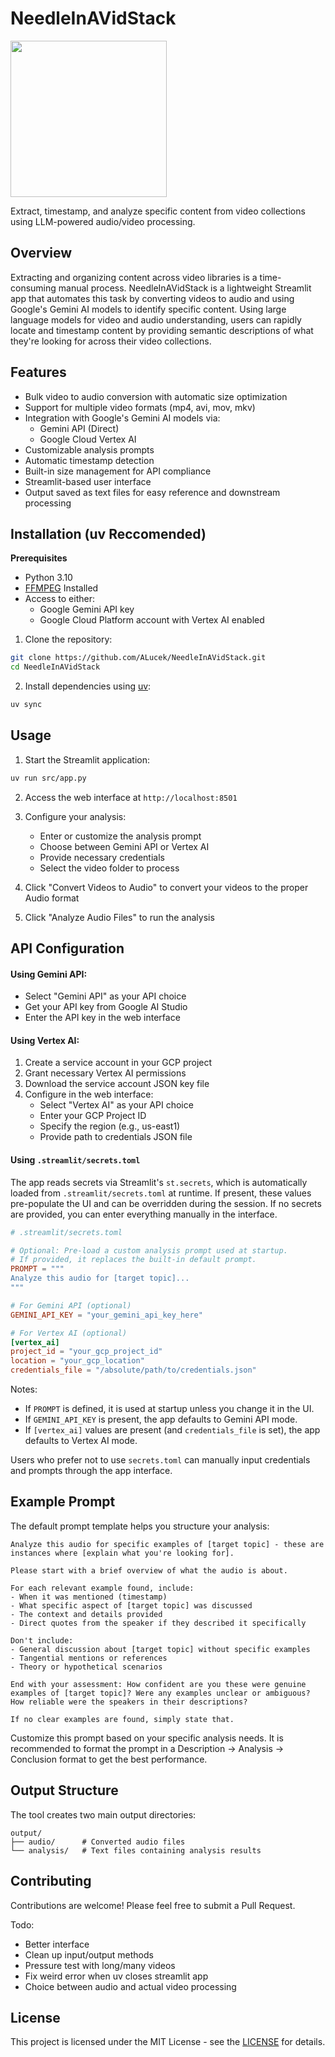 # NeedleInAVidStack

<img src="NIAVS_logo.png" width=250>

Extract, timestamp, and analyze specific content from video collections using LLM-powered audio/video processing.

## Overview

Extracting and organizing content across video libraries is a time-consuming manual process. NeedleInAVidStack is a lightweight Streamlit app that automates this task by converting videos to audio and using Google's Gemini AI models to identify specific content. Using large language models for video and audio understanding, users can rapidly locate and timestamp content by providing semantic descriptions of what they're looking for across their video collections.

## Features

- Bulk video to audio conversion with automatic size optimization
- Support for multiple video formats (mp4, avi, mov, mkv)
- Integration with Google's Gemini AI models via:
  - Gemini API (Direct)
  - Google Cloud Vertex AI
- Customizable analysis prompts
- Automatic timestamp detection
- Built-in size management for API compliance
- Streamlit-based user interface
- Output saved as text files for easy reference and downstream processing



## Installation (uv Reccomended)

**Prerequisites**

- Python 3.10
- [FFMPEG](https://www.ffmpeg.org/) Installed
- Access to either:
  - Google Gemini API key
  - Google Cloud Platform account with Vertex AI enabled

1. Clone the repository:
```bash
git clone https://github.com/ALucek/NeedleInAVidStack.git
cd NeedleInAVidStack
```

2. Install dependencies using [uv](https://docs.astral.sh/uv/):
```bash
uv sync
```

## Usage

1. Start the Streamlit application:
```bash
uv run src/app.py
```

2. Access the web interface at `http://localhost:8501`

3. Configure your analysis:
   - Enter or customize the analysis prompt
   - Choose between Gemini API or Vertex AI
   - Provide necessary credentials
   - Select the video folder to process

4. Click "Convert Videos to Audio" to convert your videos to the proper Audio format

5. Click "Analyze Audio Files" to run the analysis

## API Configuration

#### Using Gemini API:
- Select "Gemini API" as your API choice
- Get your API key from Google AI Studio
- Enter the API key in the web interface

#### Using Vertex AI:
1. Create a service account in your GCP project
2. Grant necessary Vertex AI permissions
3. Download the service account JSON key file
4. Configure in the web interface:
   - Select "Vertex AI" as your API choice
   - Enter your GCP Project ID
   - Specify the region (e.g., us-east1)
   - Provide path to credentials JSON file


#### Using `.streamlit/secrets.toml`

The app reads secrets via Streamlit's `st.secrets`, which is automatically loaded from `.streamlit/secrets.toml` at runtime. If present, these values pre-populate the UI and can be overridden during the session. If no secrets are provided, you can enter everything manually in the interface.

```toml
# .streamlit/secrets.toml

# Optional: Pre-load a custom analysis prompt used at startup.
# If provided, it replaces the built-in default prompt.
PROMPT = """
Analyze this audio for [target topic]...
"""

# For Gemini API (optional)
GEMINI_API_KEY = "your_gemini_api_key_here"

# For Vertex AI (optional)
[vertex_ai]
project_id = "your_gcp_project_id"
location = "your_gcp_location"
credentials_file = "/absolute/path/to/credentials.json"
```

Notes:
- If `PROMPT` is defined, it is used at startup unless you change it in the UI.
- If `GEMINI_API_KEY` is present, the app defaults to Gemini API mode.
- If `[vertex_ai]` values are present (and `credentials_file` is set), the app defaults to Vertex AI mode.

Users who prefer not to use `secrets.toml` can manually input credentials and prompts through the app interface.

## Example Prompt

The default prompt template helps you structure your analysis:

```
Analyze this audio for specific examples of [target topic] - these are instances where [explain what you're looking for]. 

Please start with a brief overview of what the audio is about.

For each relevant example found, include:
- When it was mentioned (timestamp)
- What specific aspect of [target topic] was discussed
- The context and details provided
- Direct quotes from the speaker if they described it specifically

Don't include:
- General discussion about [target topic] without specific examples
- Tangential mentions or references
- Theory or hypothetical scenarios

End with your assessment: How confident are you these were genuine examples of [target topic]? Were any examples unclear or ambiguous? How reliable were the speakers in their descriptions?

If no clear examples are found, simply state that.
```

Customize this prompt based on your specific analysis needs. It is recommended to format the prompt in a Description -> Analysis -> Conclusion format to get the best performance.

## Output Structure

The tool creates two main output directories:

```
output/
├── audio/      # Converted audio files
└── analysis/   # Text files containing analysis results
```

## Contributing

Contributions are welcome! Please feel free to submit a Pull Request.

Todo:
- Better interface
- Clean up input/output methods
- Pressure test with long/many videos
- Fix weird error when uv closes streamlit app
- Choice between audio and actual video processing

## License

This project is licensed under the MIT License - see the [LICENSE](LICENSE) for details.
